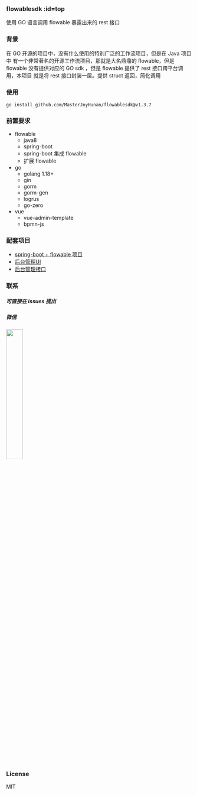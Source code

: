 ### flowablesdk :id=top

使用 GO 语言调用 flowable 暴露出来的 rest 接口

### 背景

在 GO 开源的项目中，没有什么使用的特别广泛的工作流项目，但是在 Java 项目中 有一个非常著名的开源工作流项目，那就是大名鼎鼎的 flowable，但是 flowable 没有提供对应的 GO sdk ，但是 flowable 提供了 rest 接口跨平台调用，本项目 就是将 rest 接口封装一层。提供 struct 返回，简化调用

### 使用

```shell
go install github.com/MasterJoyHunan/flowablesdk@v1.3.7
```

### 前置要求 

- flowable
  - java8
  - spring-boot
  - spring-boot 集成 flowable
  - 扩展 flowable
- go 
  - golang 1.18+
  - gin
  - gorm
  - gorm-gen
  - logrus
  - go-zero
- vue
  - vue-admin-template
  - bpmn-js

### 配套项目

- [spring-boot + flowable 项目](https://github.com/MasterJoyHunan/flowable-rest)
- [后台管理UI]()
- [后台管理接口]()

### 联系

##### 可直接在 issues 提出

##### 微信

<img decoding="async" src="https://tc.masterjoy.top/%E5%BE%AE%E4%BF%A1%E5%9B%BE%E7%89%87_20230216101038.jpg" width="30%" />

### License

MIT
